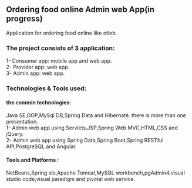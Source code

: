 ## Ordering food online Admin web App(in progress)
Application for ordering food online like otlob.
### The project consists of 3 application:
1- Consumer app: mobile app and web app.<br/>
2- Provider app: web app.<br/>
3- Admin app: web app.<br/>
### Technologies & Tools used:
#### the commin technologies:
Java SE,OOP,MySql DB,Spring Data and Hibernate.
there is more than one presentation.<br/>
1- Admin web app using Servlets,JSP,Spring Web MVC,HTML,CSS and jQuery.<br/>
2- Admin web app using Spring Data,Spring Boot,Spring RESTful API,PostgreSQL and Angular.
#### Tools and Platforms :
NetBeans,Spring sts,Apache Tomcat,MySQL workbench,pgAdmin4,visual studio code,visual paradigm and pivotal web service.<br/>
